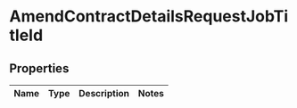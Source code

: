 

# AmendContractDetailsRequestJobTitleId


## Properties

| Name | Type | Description | Notes |
|------------ | ------------- | ------------- | -------------|




